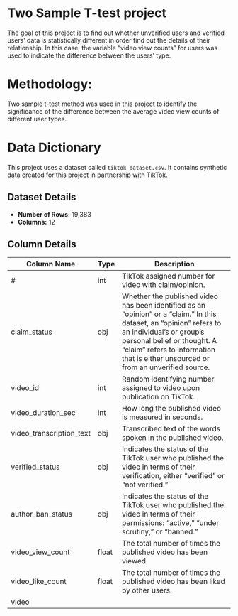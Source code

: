 # Two Sample T-test project
The goal of this project is to find out whether unverified users and verified users’ data is statistically different in order find out the details of their relationship. In this case, the variable “video view counts” for users was used to indicate the difference between the users’ type. 

# Methodology:
Two sample t-test method was used in this project to identify the significance of the difference between the average video view counts of different user types.

# Data Dictionary

This project uses a dataset called `tiktok_dataset.csv`. It contains synthetic data created for this project in partnership with TikTok.

## Dataset Details

- **Number of Rows:** 19,383
- **Columns:** 12

## Column Details

| Column Name | Type | Description |
| --- | --- | --- |
| # | int | TikTok assigned number for video with claim/opinion. |
| claim_status | obj | Whether the published video has been identified as an “opinion” or a “claim.” In this dataset, an “opinion” refers to an individual’s or group’s personal belief or thought. A “claim” refers to information that is either unsourced or from an unverified source. |
| video_id | int | Random identifying number assigned to video upon publication on TikTok. |
| video_duration_sec | int | How long the published video is measured in seconds. |
| video_transcription_text | obj | Transcribed text of the words spoken in the published video. |
| verified_status | obj | Indicates the status of the TikTok user who published the video in terms of their verification, either “verified” or “not verified.” |
| author_ban_status | obj | Indicates the status of the TikTok user who published the video in terms of their permissions: “active,” “under scrutiny,” or “banned.” |
| video_view_count | float | The total number of times the published video has been viewed. |
| video_like_count | float | The total number of times the published video has been liked by other users. |
| video

